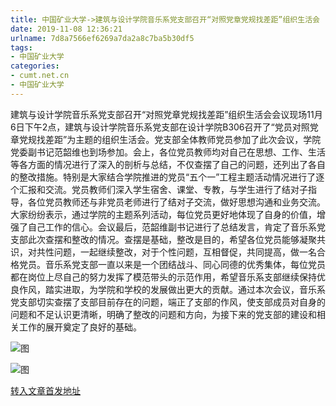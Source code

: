 ```yaml
---
title: 中国矿业大学->建筑与设计学院音乐系党支部召开“对照党章党规找差距”组织生活会 | cumt.net.cn
date: 2019-11-08 12:36:21
urlname: 7d8a7566ef6269a7da2a8c7ba5b30df5
tags: 
- 中国矿业大学
categories:
- cumt.net.cn
- 中国矿业大学
---
```

建筑与设计学院音乐系党支部召开“对照党章党规找差距”组织生活会会议现场11月6日下午2点，建筑与设计学院音乐系党支部在设计学院B306召开了“党员对照党章党规找差距”为主题的组织生活会。党支部全体教师党员参加了此次会议，学院党委副书记范韶维也到场参加。会上，各位党员教师均对自己在思想、工作、生活等各方面的情况进行了深入的剖析与总结，不仅查摆了自己的问题，还列出了各自的整改措施。特别是大家结合学院推进的党员“五个一”工程主题活动情况进行了逐个汇报和交流。党员教师们深入学生宿舍、课堂、专教，与学生进行了结对子指导，各位党员教师还与非党员老师进行了结对子交流，做好思想沟通和业务交流。大家纷纷表示，通过学院的主题系列活动，每位党员更好地体现了自身的价值，增强了自己工作的信心。会议最后，范韶维副书记进行了总结发言，肯定了音乐系党支部此次查摆和整改的情况。查摆是基础，整改是目的，希望各位党员能够凝聚共识，对共性问题，一起继续整改，对于个性问题，互相督促，共同提高，做一名合格党员。音乐系党支部一直以来是一个团结战斗、同心同德的优秀集体，每位党员都在岗位上尽自己的努力发挥了模范带头的示范作用，希望音乐系支部继续保持优良作风，踏实进取，为学院和学校的发展做出更大的贡献。通过本次会议，音乐系党支部切实查摆了支部目前存在的问题，端正了支部的作风，使支部成员对自身的问题和不足认识更清晰，明确了整改的问题和方向，为接下来的党支部的建设和相关工作的展开奠定了良好的基础。

![图](http://xwzx.cumt.edu.cn/_upload/article/images/87/97/3eda289b4c8bb422f783d324fb14/20be7194-f9c5-441b-a321-4c8769a20cc9.jpg)

![图](http://xwzx.cumt.edu.cn/_upload/article/images/87/97/3eda289b4c8bb422f783d324fb14/bdd4da47-d0d1-42b2-b221-ceb6546231d1.jpg)

[转入文章首发地址](http://xwzx.cumt.edu.cn/5e/d6/c523a548566/page.htm)